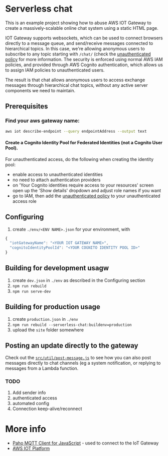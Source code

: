 # Serverless chat

This is an example project showing how to abuse AWS IOT Gateway to create a massively-scalable online chat system using a static HTML page.

IOT Gateway supports websockets, which can be used to connect browsers directly to a message queue, and send/receive messages connected to hierarchical topics. In this case, we're allowing anonymous users to subscribe to any topic starting with `/chat/` (check the  [unauthenticated policy](src/policies/unauthenticated-mqtt.json) for more information. The security is enforced using normal AWS IAM policies, and provided through AWS Cognito authentication, which allows us to assign IAM policies to unauthenticated users.

The result is that chat allows anonymous users to access exchange messages through hierarchical chat topics, without any active server components we need to maintain. 

## Prerequisites

### Find your aws gateway name:

```bash
aws iot describe-endpoint --query endpointAddress --output text
```
#### Create a Cognito Identity Pool for Federated Identities (not a Cognito User Pool).

For unauthenticated access, do the following when creating the identity pool:

* enable access to unauthenticated identities
* no need to attach authentication providers
* on 'Your Cognito identities require access to your resources' screen open up the 'Show details' dropdown and adjust role names if you want
* go to IAM, then add the [unauthenticated policy](src/policies/unauthenticated-mqtt.json) to your unauthenticated access role 

## Configuring

1. create `./env/<ENV NAME>.json` for your environment, with 

```js
{
  "iotGatewayName": "<YOUR IOT GATEWAY NAME>",
  "cognitoIdentityPoolId": "<YOUR COGNITO IDENTITY POOL ID>"
}
```
## Building for development usagw

1. create `dev.json` in `./env` as described in the Configuring section
2. `npm run rebuild`
3. `npm run serve-dev`

## Building for production usage

1. create `production.json` in `./env`
2. `npm run rebuild --serverless-chat:buildenv=production`
3. upload the `site` folder somewhere

## Posting an update directly to the gateway

Check out the [`src/util/post-message.js`](src/util/post-message.js) to see how you can also post messages directly to chat channels (eg a system notification, or replying to messages from a Lambda function.

### TODO

1. Add sender info
2. authenticated access
3. automated config
4. Connection keep-alive/reconnect

# More info

* [Paho MQTT Client for JavaScript](https://eclipse.org/paho/clients/js/) - used to connect to the IoT Gateway
* [AWS IOT Platform](https://aws.amazon.com/iot-platform/how-it-works/)
